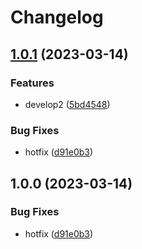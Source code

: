 # Changelog

## [1.0.1](https://github.com/daehyun0/release-please-test/compare/v1.0.0...v1.0.1) (2023-03-14)


### Features

* develop2 ([5bd4548](https://github.com/daehyun0/release-please-test/commit/5bd45481e1e02fc0fbf9fdc35ab48e3a3fcc85bf))


### Bug Fixes

* hotfix ([d91e0b3](https://github.com/daehyun0/release-please-test/commit/d91e0b3ca1d4672868bc3b1e8d9c0c6378a4b137))

## 1.0.0 (2023-03-14)


### Bug Fixes

* hotfix ([d91e0b3](https://github.com/daehyun0/release-please-test/commit/d91e0b3ca1d4672868bc3b1e8d9c0c6378a4b137))

